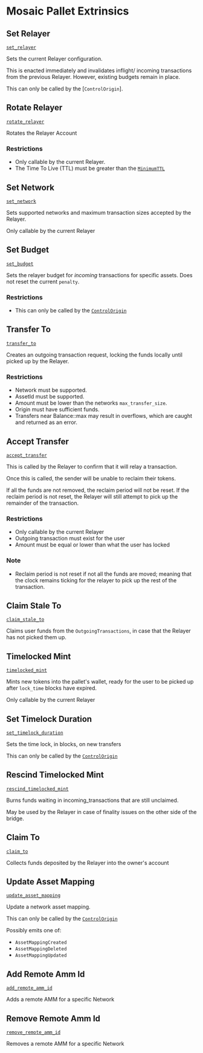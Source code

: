 <!-- AUTOMATICALLY GENERATED -->
<!-- Generated at 2022-08-29T23:24:06.484734Z -->

# Mosaic Pallet Extrinsics

## Set Relayer

[`set_relayer`](https://dali.devnets.composablefinance.ninja/doc/pallet_mosaic/pallet/enum.Call.html#variant.set_relayer)

Sets the current Relayer configuration.

This is enacted immediately and invalidates inflight/ incoming transactions from the
previous Relayer. However, existing budgets remain in place.

This can only be called by the \[`ControlOrigin`\].

## Rotate Relayer

[`rotate_relayer`](https://dali.devnets.composablefinance.ninja/doc/pallet_mosaic/pallet/enum.Call.html#variant.rotate_relayer)

Rotates the Relayer Account

### Restrictions

* Only callable by the current Relayer.
* The Time To Live (TTL) must be greater than the [`MinimumTTL`](Config::MinimumTTL)

## Set Network

[`set_network`](https://dali.devnets.composablefinance.ninja/doc/pallet_mosaic/pallet/enum.Call.html#variant.set_network)

Sets supported networks and maximum transaction sizes accepted by the Relayer.

Only callable by the current Relayer

## Set Budget

[`set_budget`](https://dali.devnets.composablefinance.ninja/doc/pallet_mosaic/pallet/enum.Call.html#variant.set_budget)

Sets the relayer budget for *incoming* transactions for specific assets. Does not reset
the current `penalty`.

### Restrictions

* This can only be called by the [`ControlOrigin`](Config::ControlOrigin)

## Transfer To

[`transfer_to`](https://dali.devnets.composablefinance.ninja/doc/pallet_mosaic/pallet/enum.Call.html#variant.transfer_to)

Creates an outgoing transaction request, locking the funds locally until picked up by
the Relayer.

### Restrictions

* Network must be supported.
* AssetId must be supported.
* Amount must be lower than the networks `max_transfer_size`.
* Origin must have sufficient funds.
* Transfers near Balance::max may result in overflows, which are caught and returned as
  an error.

## Accept Transfer

[`accept_transfer`](https://dali.devnets.composablefinance.ninja/doc/pallet_mosaic/pallet/enum.Call.html#variant.accept_transfer)

This is called by the Relayer to confirm that it will relay a transaction.

Once this is called, the sender will be unable to reclaim their tokens.

If all the funds are not removed, the reclaim period will not be reset. If the
reclaim period is not reset, the Relayer will still attempt to pick up the
remainder of the transaction.

### Restrictions

* Only callable by the current Relayer
* Outgoing transaction must exist for the user
* Amount must be equal or lower than what the user has locked

### Note

* Reclaim period is not reset if not all the funds are moved; meaning that the clock
  remains ticking for the relayer to pick up the rest of the transaction.

## Claim Stale To

[`claim_stale_to`](https://dali.devnets.composablefinance.ninja/doc/pallet_mosaic/pallet/enum.Call.html#variant.claim_stale_to)

Claims user funds from the `OutgoingTransactions`, in case that the Relayer has not
picked them up.

## Timelocked Mint

[`timelocked_mint`](https://dali.devnets.composablefinance.ninja/doc/pallet_mosaic/pallet/enum.Call.html#variant.timelocked_mint)

Mints new tokens into the pallet's wallet, ready for the user to be picked up after
`lock_time` blocks have expired.

Only callable by the current Relayer

## Set Timelock Duration

[`set_timelock_duration`](https://dali.devnets.composablefinance.ninja/doc/pallet_mosaic/pallet/enum.Call.html#variant.set_timelock_duration)

Sets the time lock, in blocks, on new transfers

This can only be called by the [`ControlOrigin`](Config::ControlOrigin)

## Rescind Timelocked Mint

[`rescind_timelocked_mint`](https://dali.devnets.composablefinance.ninja/doc/pallet_mosaic/pallet/enum.Call.html#variant.rescind_timelocked_mint)

Burns funds waiting in incoming_transactions that are still unclaimed.

May be used by the Relayer in case of finality issues on the other side of the bridge.

## Claim To

[`claim_to`](https://dali.devnets.composablefinance.ninja/doc/pallet_mosaic/pallet/enum.Call.html#variant.claim_to)

Collects funds deposited by the Relayer into the owner's account

## Update Asset Mapping

[`update_asset_mapping`](https://dali.devnets.composablefinance.ninja/doc/pallet_mosaic/pallet/enum.Call.html#variant.update_asset_mapping)

Update a network asset mapping.

This can only be called by the [`ControlOrigin`](Config::ControlOrigin)

Possibly emits one of:

* `AssetMappingCreated`
* `AssetMappingDeleted`
* `AssetMappingUpdated`

## Add Remote Amm Id

[`add_remote_amm_id`](https://dali.devnets.composablefinance.ninja/doc/pallet_mosaic/pallet/enum.Call.html#variant.add_remote_amm_id)

Adds a remote AMM for a specific Network

## Remove Remote Amm Id

[`remove_remote_amm_id`](https://dali.devnets.composablefinance.ninja/doc/pallet_mosaic/pallet/enum.Call.html#variant.remove_remote_amm_id)

Removes a remote AMM for a specific Network
